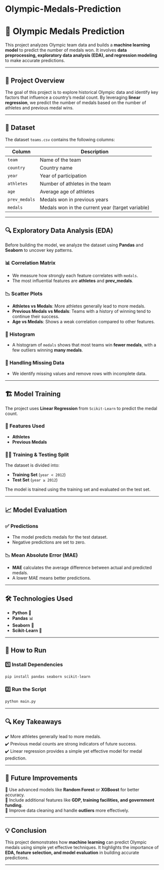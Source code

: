 # Olympic-Medals-Prediction
# 🏅 Olympic Medals Prediction  

This project analyzes Olympic team data and builds a **machine learning model** to predict the number of medals won. It involves **data preprocessing, exploratory data analysis (EDA), and regression modeling** to make accurate predictions.  

---

## 📌 Project Overview  

The goal of this project is to explore historical Olympic data and identify key factors that influence a country’s medal count. By leveraging **linear regression**, we predict the number of medals based on the number of athletes and previous medal wins.  

---

## 📂 Dataset  

The dataset `teams.csv` contains the following columns:  

| Column        | Description |
|--------------|-------------|
| `team`       | Name of the team |
| `country`    | Country name |
| `year`       | Year of participation |
| `athletes`   | Number of athletes in the team |
| `age`        | Average age of athletes |
| `prev_medals` | Medals won in previous years |
| `medals`     | Medals won in the current year (target variable) |

---

## 🔍 Exploratory Data Analysis (EDA)  

Before building the model, we analyze the dataset using **Pandas** and **Seaborn** to uncover key patterns.  

### 📊 Correlation Matrix  
- We measure how strongly each feature correlates with `medals`.  
- The most influential features are **athletes** and **prev_medals**.  

### 📉 Scatter Plots  
- **Athletes vs Medals**: More athletes generally lead to more medals.  
- **Previous Medals vs Medals**: Teams with a history of winning tend to continue their success.  
- **Age vs Medals**: Shows a weak correlation compared to other features.  

### 📌 Histogram  
- A histogram of `medals` shows that most teams win **fewer medals**, with a few outliers winning **many medals**.  

### 🚨 Handling Missing Data  
- We identify missing values and remove rows with incomplete data.  

---

## 🏗️ Model Training  

The project uses **Linear Regression** from `Scikit-Learn` to predict the medal count.  

### 🎯 Features Used  
- **Athletes**  
- **Previous Medals**  

### 🏋️‍♂️ Training & Testing Split  
The dataset is divided into:  
- **Training Set** (`year < 2012`)  
- **Test Set** (`year ≥ 2012`)  

The model is trained using the training set and evaluated on the test set.  

---

## 📈 Model Evaluation  

### ✅ Predictions  
- The model predicts medals for the test dataset.  
- Negative predictions are set to zero.  

### 📉 Mean Absolute Error (MAE)  
- **MAE** calculates the average difference between actual and predicted medals.  
- A lower MAE means better predictions.  

---

## 🛠️ Technologies Used  

- **Python** 🐍  
- **Pandas** 📊  
- **Seaborn** 🎨  
- **Scikit-Learn** 🤖  

---

## 🚀 How to Run  

### 1️⃣ Install Dependencies  
```bash
pip install pandas seaborn scikit-learn
```

### 2️⃣ Run the Script  
```bash
python main.py
```

---

## 🔍 Key Takeaways  

✔️ More athletes generally lead to more medals.  
✔️ Previous medal counts are strong indicators of future success.  
✔️ Linear regression provides a simple yet effective model for medal prediction.  

---

## 📌 Future Improvements  

🔹 Use advanced models like **Random Forest** or **XGBoost** for better accuracy.  
🔹 Include additional features like **GDP, training facilities, and government funding**.  
🔹 Improve data cleaning and handle **outliers** more effectively.  

---

## 💡 Conclusion  

This project demonstrates how **machine learning** can predict Olympic medals using simple yet effective techniques. It highlights the importance of **EDA, feature selection, and model evaluation** in building accurate predictions.  

---

